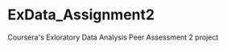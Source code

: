 ExData_Assignment2
==================

Coursera's Exloratory Data Analysis Peer Assessment 2 project
